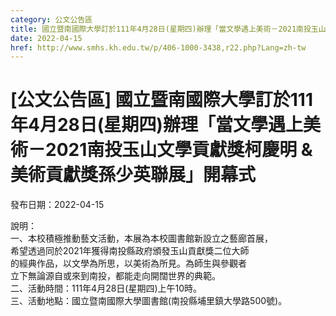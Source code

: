 ```yaml
---
category: 公文公告區
title: 國立暨南國際大學訂於111年4月28日(星期四)辦理「當文學遇上美術－2021南投玉山文學貢獻獎柯慶明 & 美術貢獻獎孫少英聯展」開幕式
date: 2022-04-15
href: http://www.smhs.kh.edu.tw/p/406-1000-3438,r22.php?Lang=zh-tw
---
```


# [公文公告區] 國立暨南國際大學訂於111年4月28日(星期四)辦理「當文學遇上美術－2021南投玉山文學貢獻獎柯慶明 & 美術貢獻獎孫少英聯展」開幕式

發布日期：2022-04-15

說明：  
一、本校積極推動藝文活動，本展為本校圖書館新設立之藝廊首展，  
希望透過同於2021年獲得南投縣政府頒發玉山貢獻獎二位大師  
的經典作品，以文學為所思，以美術為所見。為師生與參觀者  
立下無論源自或來到南投，都能走向開闊世界的典範。  
二、活動時間：111年4月28日(星期四)上午10時。  
三、活動地點：國立暨南國際大學圖書館(南投縣埔里鎮大學路500號)。

